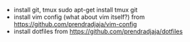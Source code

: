 - install git, tmux
	sudo apt-get install tmux git
- install vim config (what about vim itself?) from https://github.com/prendradjaja/vim-config
- install dotfiles from https://github.com/prendradjaja/dotfiles
